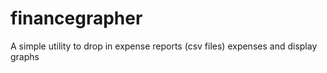 # financegrapher
A simple utility to drop in expense reports (csv files) expenses and display graphs
